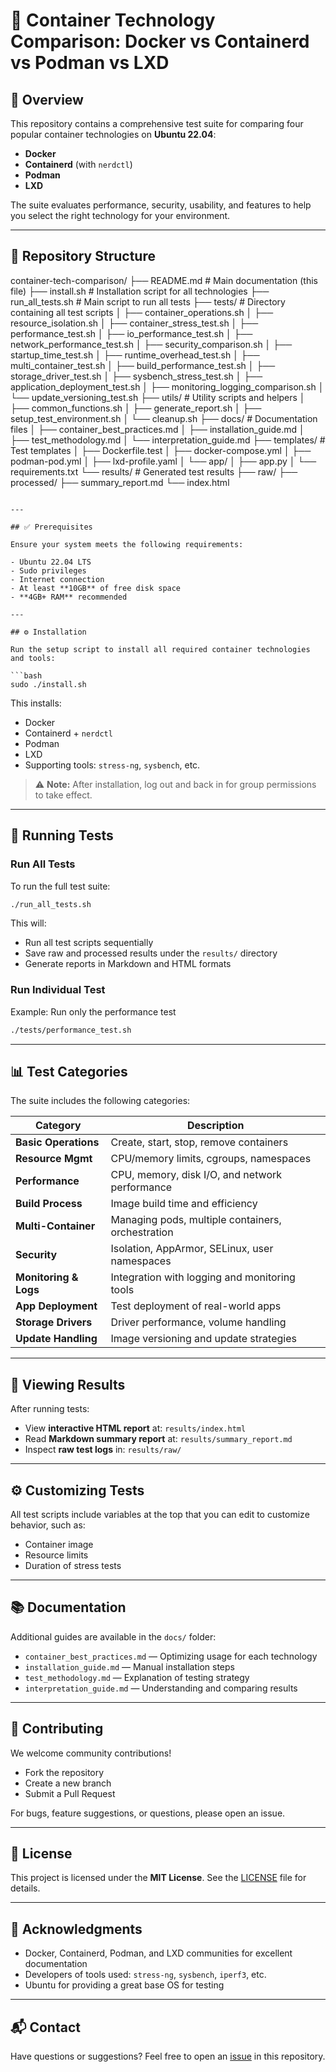 # 🐳 Container Technology Comparison: Docker vs Containerd vs Podman vs LXD

## 📘 Overview
This repository contains a comprehensive test suite for comparing four popular container technologies on **Ubuntu 22.04**:

- **Docker**
- **Containerd** (with `nerdctl`)
- **Podman**
- **LXD**

The suite evaluates performance, security, usability, and features to help you select the right technology for your environment.

---

## 📁 Repository Structure

container-tech-comparison/
├── README.md                            # Main documentation (this file)
├── install.sh                           # Installation script for all technologies
├── run\_all\_tests.sh                     # Main script to run all tests
├── tests/                               # Directory containing all test scripts
│   ├── container\_operations.sh
│   ├── resource\_isolation.sh
│   ├── container\_stress\_test.sh
│   ├── performance\_test.sh
│   ├── io\_performance\_test.sh
│   ├── network\_performance\_test.sh
│   ├── security\_comparison.sh
│   ├── startup\_time\_test.sh
│   ├── runtime\_overhead\_test.sh
│   ├── multi\_container\_test.sh
│   ├── build\_performance\_test.sh
│   ├── storage\_driver\_test.sh
│   ├── sysbench\_stress\_test.sh
│   ├── application\_deployment\_test.sh
│   ├── monitoring\_logging\_comparison.sh
│   └── update\_versioning\_test.sh
├── utils/                               # Utility scripts and helpers
│   ├── common\_functions.sh
│   ├── generate\_report.sh
│   ├── setup\_test\_environment.sh
│   └── cleanup.sh
├── docs/                                # Documentation files
│   ├── container\_best\_practices.md
│   ├── installation\_guide.md
│   ├── test\_methodology.md
│   └── interpretation\_guide.md
├── templates/                           # Test templates
│   ├── Dockerfile.test
│   ├── docker-compose.yml
│   ├── podman-pod.yml
│   ├── lxd-profile.yaml
│   └── app/
│       ├── app.py
│       └── requirements.txt
└── results/                             # Generated test results
├── raw/
├── processed/
├── summary\_report.md
└── index.html

````

---

## ✅ Prerequisites

Ensure your system meets the following requirements:

- Ubuntu 22.04 LTS
- Sudo privileges
- Internet connection
- At least **10GB** of free disk space
- **4GB+ RAM** recommended

---

## ⚙️ Installation

Run the setup script to install all required container technologies and tools:

```bash
sudo ./install.sh
````

This installs:

* Docker
* Containerd + `nerdctl`
* Podman
* LXD
* Supporting tools: `stress-ng`, `sysbench`, etc.

> ⚠️ **Note:** After installation, log out and back in for group permissions to take effect.

---

## 🚀 Running Tests

### Run All Tests

To run the full test suite:

```bash
./run_all_tests.sh
```

This will:

* Run all test scripts sequentially
* Save raw and processed results under the `results/` directory
* Generate reports in Markdown and HTML formats

### Run Individual Test

Example: Run only the performance test

```bash
./tests/performance_test.sh
```

---

## 📊 Test Categories

The suite includes the following categories:

| Category              | Description                                       |
| --------------------- | ------------------------------------------------- |
| **Basic Operations**  | Create, start, stop, remove containers            |
| **Resource Mgmt**     | CPU/memory limits, cgroups, namespaces            |
| **Performance**       | CPU, memory, disk I/O, and network performance    |
| **Build Process**     | Image build time and efficiency                   |
| **Multi-Container**   | Managing pods, multiple containers, orchestration |
| **Security**          | Isolation, AppArmor, SELinux, user namespaces     |
| **Monitoring & Logs** | Integration with logging and monitoring tools     |
| **App Deployment**    | Test deployment of real-world apps                |
| **Storage Drivers**   | Driver performance, volume handling               |
| **Update Handling**   | Image versioning and update strategies            |

---

## 📂 Viewing Results

After running tests:

* View **interactive HTML report** at: `results/index.html`
* Read **Markdown summary report** at: `results/summary_report.md`
* Inspect **raw test logs** in: `results/raw/`

---

## ⚙️ Customizing Tests

All test scripts include variables at the top that you can edit to customize behavior, such as:

* Container image
* Resource limits
* Duration of stress tests

---

## 📚 Documentation

Additional guides are available in the `docs/` folder:

* `container_best_practices.md` — Optimizing usage for each technology
* `installation_guide.md` — Manual installation steps
* `test_methodology.md` — Explanation of testing strategy
* `interpretation_guide.md` — Understanding and comparing results

---

## 🤝 Contributing

We welcome community contributions!

* Fork the repository
* Create a new branch
* Submit a Pull Request

For bugs, feature suggestions, or questions, please open an issue.

---

## 🪪 License

This project is licensed under the **MIT License**. See the [LICENSE](./LICENSE) file for details.

---

## 🙏 Acknowledgments

* Docker, Containerd, Podman, and LXD communities for excellent documentation
* Developers of tools used: `stress-ng`, `sysbench`, `iperf3`, etc.
* Ubuntu for providing a great base OS for testing

---

## 📬 Contact

Have questions or suggestions?
Feel free to open an [issue](https://github.com/your-repo/issues) in this repository.
